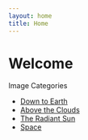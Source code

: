 ```yaml
---
layout: home
title: Home
---
```


# Welcome

Image Categories
- [Down to Earth](./EARTH.md)
- [Above the Clouds](./SKY.md)
- [The Radiant Sun](./SUN.md)
- [Space](./SPACE.md)